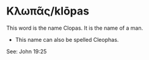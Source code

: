 # Κλωπᾶς/klōpas

This word is the name Clopas. It is the name of a man.

* This name can also be spelled Cleophas.

See: John 19:25
